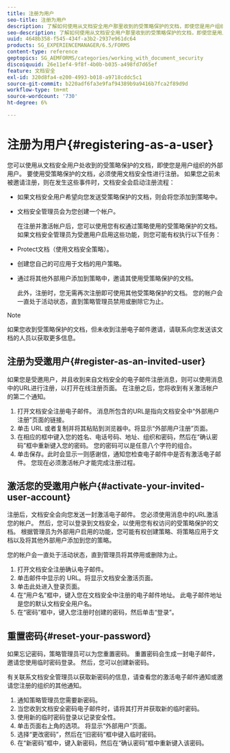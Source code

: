 ```yaml
---
title: 注册为用户
seo-title: 注册为用户
description: 了解如何使用从文档安全用户那里收到的受策略保护的文档，即使您是用户组织的外部用户。
seo-description: 了解如何使用从文档安全用户那里收到的受策略保护的文档，即使您是用户组织的外部用户。
uuid: 4648b358-f545-434f-a3b2-2937e961dc64
products: SG_EXPERIENCEMANAGER/6.5/FORMS
content-type: reference
geptopics: SG_AEMFORMS/categories/working_with_document_security
discoiquuid: 26e11ef4-9f8f-4b0b-b035-a498fd7d65ef
feature: 文档安全
exl-id: 320d8fa4-e200-4993-b018-a9718cddc5c1
source-git-commit: b220adf6fa3e9faf94389b9a9416b7fca2f89d9d
workflow-type: tm+mt
source-wordcount: '730'
ht-degree: 6%

---
```


# 注册为用户{#registering-as-a-user}

您可以使用从文档安全用户处收到的受策略保护的文档，即使您是用户组织的外部用户。 要使用受策略保护的文档，必须使用文档安全性进行注册。 如果您之前未被邀请注册，则在发生这些事件时，文档安全会启动注册流程：

* 如果文档安全用户希望向您发送受策略保护的文档，则会将您添加到策略中。
* 文档安全管理员会为您创建一个帐户。

   在注册并激活帐户后，您可以使用您有权通过策略使用的受策略保护的文档。 如果文档安全管理员为受邀用户启用这些功能，则您可能有权执行以下任务：

* Protect文档（使用文档安全策略）。
* 创建您自己的可应用于文档的用户策略。
* 通过将其他外部用户添加到策略中，邀请其使用受策略保护的文档。

   此外，注册时，您无需再次注册即可使用其他受策略保护的文档。 您的帐户会一直处于活动状态，直到策略管理员禁用或删除它为止。

>[!NOTE]
>
>如果您收到受策略保护的文档，但未收到注册电子邮件邀请，请联系向您发送该文档的人员以获取更多信息。

## 注册为受邀用户{#register-as-an-invited-user}

如果您是受邀用户，并且收到来自文档安全的电子邮件注册消息，则可以使用消息中的URL进行注册，以打开在线注册页面。 在注册之后，您将收到有关激活帐户的第二个通知。

1. 打开文档安全注册电子邮件。 消息所包含的URL是指向文档安全中“外部用户注册”页面的链接。
1. 单击 URL 或者复制并将其粘贴到浏览器中。将显示“外部用户注册”页面。
1. 在相应的框中键入您的姓名、电话号码、地址、组织和密码，然后在“确认密码”框中重新键入您的密码。 您的密码可以是任意八个字符的组合。
1. 单击保存。此时会显示一则感谢信，通知您检查电子邮件中是否有激活电子邮件。 您现在必须激活帐户才能完成注册过程。

## 激活您的受邀用户帐户{#activate-your-invited-user-account}

注册后，文档安全会向您发送一封激活电子邮件。 您必须使用消息中的URL激活您的帐户。 然后，您可以登录到文档安全，以使用您有权访问的受策略保护的文档。 根据管理员为外部用户启用的功能，您可能有权创建策略、将策略应用于文档以及将其他外部用户添加到您的策略。

您的帐户会一直处于活动状态，直到管理员将其停用或删除为止。

1. 打开文档安全注册确认电子邮件。
1. 单击邮件中显示的 URL。将显示文档安全激活页面。
1. 单击此处进入登录页面。
1. 在“用户名”框中，键入您在文档安全中注册的电子邮件地址。 此电子邮件地址是您的默认文档安全用户名。
1. 在“密码”框中，键入您注册时创建的密码，然后单击“登录”。

## 重置密码{#reset-your-password}

如果忘记密码，策略管理员可以为您重置密码。 重置密码会生成一封电子邮件，邀请您使用临时密码登录。 然后，您可以创建新密码。

有关联系文档安全管理员以获取新密码的信息，请查看您的激活电子邮件通知或邀请您注册的组织的其他通知。

1. 通知策略管理员您需要新密码。
1. 当您收到文档安全密码电子邮件时，请将其打开并获取新的临时密码。
1. 使用新的临时密码登录以记录安全性。
1. 单击页面右上角的选项。 将显示“外部用户”页面。
1. 选择“更改密码”，然后在“旧密码”框中键入临时密码。
1. 在“新密码”框中，键入新密码，然后在“确认密码”框中重新键入该密码。
